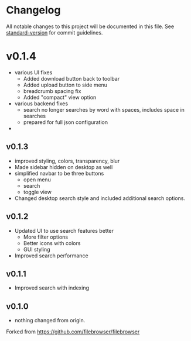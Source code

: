 # Changelog

All notable changes to this project will be documented in this file. See [standard-version](https://github.com/conventional-changelog/standard-version) for commit guidelines.

# v0.1.4
 - various UI fixes
   - Added download button back to toolbar
   - Added upload button to side menu
   - breadcrumb spacing fix
   - Added "compact" view option
 - various backend fixes
   - search no longer searches by word with spaces, includes space in searches
   - prepared for full json configuration
 -
## v0.1.3

 - improved styling, colors, transparency, blur
 - Made sidebar hidden on desktop as well
 - simplified navbar to be three buttons
   - open menu
   - search
   - toggle view
 - Changed desktop search style and included additional search options.
   
## v0.1.2

 - Updated UI to use search features better
   - More filter options
   - Better icons with colors
   - GUI styling
 - Improved search performance
   
## v0.1.1

 - Improved search with indexing

## v0.1.0

 - nothing changed from origin.

Forked from https://github.com/filebrowser/filebrowser
